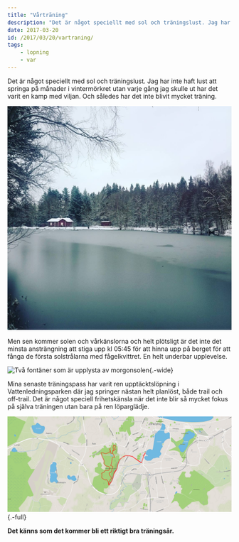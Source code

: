 ```yaml
---
title: "Vårträning"
description: "Det är något speciellt med sol och träningslust. Jag har inte haft lust att springa på månader i vintermörkret utan varje gång jag skulle…"
date: 2017-03-20
id: /2017/03/20/vartraning/
tags:
    - lopning
    - var
---
```


Det är något speciellt med sol och träningslust. Jag har inte haft lust att springa på månader i vintermörkret utan varje gång jag skulle ut har det varit en kamp med viljan. Och således har det inte blivit mycket träning.

![En frusen sjö i en skog](17126593_691564817682981_6206851603899613184_n.jpg "Dammen i Vattenledningsparken är frusen")

Men sen kommer solen och vårkänslorna och helt plötsligt är det inte det minsta ansträngning att stiga upp kl 05:45 för att hinna upp på berget för att fånga de första solstrålarna med fågelkvittret. En helt underbar upplevelse.

![Två fontäner som är upplysta av morgonsolen](Gustav-Lindqvist_2017-03-11_3018-1.jpg){.-wide}

Mina senaste träningspass har varit ren upptäcktslöpning i Vattenledningsparken där jag springer nästan helt planlöst, både trail och off-trail. Det är något speciell frihetskänsla när det inte blir så mycket fokus på själva träningen utan bara på ren löparglädje.

![Karta över Jönköping med en rutt i Vattenledningsområdet markerat med röd linje](2017-03-20_19-20-40-1.jpg){.-full}

**Det känns som det kommer bli ett riktigt bra träningsår.**
